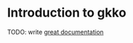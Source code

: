 # Introduction to gkko

TODO: write [great documentation](http://jacobian.org/writing/what-to-write/)
